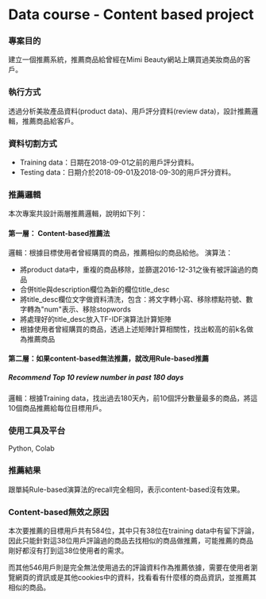 # Data course - Content based project

### 專案目的
建立一個推薦系統，推薦商品給曾經在Mimi Beauty網站上購買過美妝商品的客戶。

### 執行方式
透過分析美妝產品資料(product data)、用戶評分資料(review data)，設計推薦邏輯，推薦商品給客戶。

### 資料切割方式
* Training data：日期在2018-09-01之前的用戶評分資料。
* Testing data：日期介於2018-09-01及2018-09-30的用戶評分資料。

### 推薦邏輯
本次專案共設計兩層推薦邏輯，說明如下列：
#### 第一層： Content-based推薦法
邏輯：根據目標使用者曾經購買的商品，推薦相似的商品給他。
演算法：
* 將product data中，重複的商品移除，並篩選2016-12-31之後有被評論過的商品
* 合併title與description欄位為新的欄位title_desc
* 將title_desc欄位文字做資料清洗，包含：將文字轉小寫、移除標點符號、數字轉為"num"表示、移除stopwords
* 將處理好的title_desc放入TF-IDF演算法計算矩陣
* 根據使用者曾經購買的商品，透過上述矩陣計算相關性，找出較高的前k名做為推薦商品
#### 第二層：如果content-based無法推薦，就改用Rule-based推薦
##### Recommend Top 10 review number in past 180 days
邏輯：根據Training data，找出過去180天內，前10個評分數量最多的商品，將這10個商品推薦給每位目標用戶。

### 使用工具及平台
Python, Colab

### 推薦結果
跟單純Rule-based演算法的recall完全相同，表示content-based沒有效果。

### Content-based無效之原因
本次要推薦的目標用戶共有584位，其中只有38位在training data中有留下評論，因此只能針對這38位用戶評論過的商品去找相似的商品做推薦，可能推薦的商品剛好都沒有打到這38位使用者的需求。

而其他546用戶則是完全無法使用過去的評論資料作為推薦依據，需要在使用者瀏覽網頁的資訊或是其他cookies中的資料，找看看有什麼樣的商品資訊，並推薦其相似的商品。

